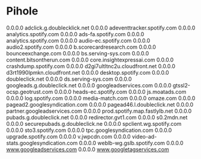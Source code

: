 # Pihole
0.0.0.0 adclick.g.doublecklick.net
0.0.0.0 adeventtracker.spotify.com
0.0.0.0 analytics.spotify.com
0.0.0.0 ads-fa.spotify.com
0.0.0.0 analytics.spotify.com
0.0.0.0 audio-ec.spotify.com
0.0.0.0 audio2.spotify.com
0.0.0.0 b.scorecardresearch.com
0.0.0.0 bounceexchange.com
0.0.0.0 bs.serving-sys.com
0.0.0.0 content.bitsontherun.com
0.0.0.0 core.insightexpressai.com
0.0.0.0 crashdump.spotify.com
0.0.0.0 d2gi7ultltnc2u.cloudfront.net
0.0.0.0 d3rt1990lpmkn.cloudfront.net
0.0.0.0 desktop.spotify.com
0.0.0.0 doubleclick.net
0.0.0.0 ds.serving-sys.com
0.0.0.0 googleads.g.doubleclick.net
0.0.0.0 googleadservices.com
0.0.0.0 gtssl2-ocsp.geotrust.com
0.0.0.0 heads-ec.spotify.com
0.0.0.0 js.moatads.com
0.0.0.0 log.spotify.com
0.0.0.0 media-match.com
0.0.0.0 omaze.com
0.0.0.0 pagead2.googlesyndication.com
0.0.0.0 pagead46.l.doubleclick.net
0.0.0.0 partner.googleadservices.com
0.0.0.0 prod.spotify.map.fastlylb.net
0.0.0.0 pubads.g.doubleclick.net
0.0.0.0 redirector.gvt1.com
0.0.0.0 s0.2mdn.net
0.0.0.0 securepubads.g.doubleclick.ne
0.0.0.0 spclient.wg.spotify.com
0.0.0.0 sto3.spotify.com
0.0.0.0 tpc.googlesyndication.com
0.0.0.0 upgrade.spotify.com
0.0.0.0 v.jwpcdn.com
0.0.0.0 video-ad-stats.googlesyndication.com
0.0.0.0 weblb-wg.gslb.spotify.com
0.0.0.0 www.googleadservices.com
0.0.0.0 www.googletagservices.com
